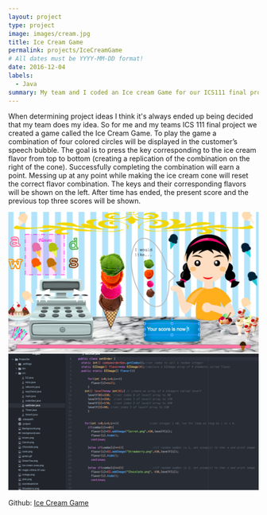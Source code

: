 ```yaml
---
layout: project
type: project
image: images/cream.jpg
title: Ice Cream Game
permalink: projects/IceCreamGame
# All dates must be YYYY-MM-DD format!
date: 2016-12-04
labels:
  - Java
summary: My team and I coded an Ice cream Game for our ICS111 final project.
---
```


When determining project ideas I think it's always ended up being decided that my team does my idea. So for me and my teams ICS 111 final project we created a game called the Ice Cream Game. To play the game a combination of four colored circles will be displayed in the customer’s speech bubble. The goal is to press the key corresponding to the ice cream flavor from top to bottom (creating a replication of the combination on the right of the cone). Successfully completing the combination will earn a point. Messing up at any point while making the ice cream cone will reset the correct flavor combination. The keys and their corresponding flavors will be shown on the left. After time has ended, the present score and the previous top three scores will be shown.

<div>
  <img class="ui image" src="../images/Screen Shot 2018-08-30 at 3.18.20 PM.png">
  <img class="ui image" src="../images/Screen Shot 2018-08-30 at 3.30.05 PM.png">
</div>


Github: <a href="https://github.com/klin6/ICSproj/tree/master/Project3e/Project3e"><i class="large github icon "></i>Ice Cream Game</a>


